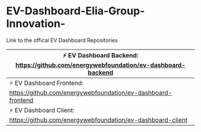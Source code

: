 # EV-Dashboard-Elia-Group-Innovation-
Link to the offical EV Dashboard Repositories

| :zap:        EV Dashboard Backend: https://github.com/energywebfoundation/ev-dashboard-backend    |
|-----------------------------------------|
| :zap:        EV Dashboard Frontend: https://github.com/energywebfoundation/ev-dashboard-frontend |
| :zap:        EV Dashboard Client: https://github.com/energywebfoundation/ev-dashboard-client |
